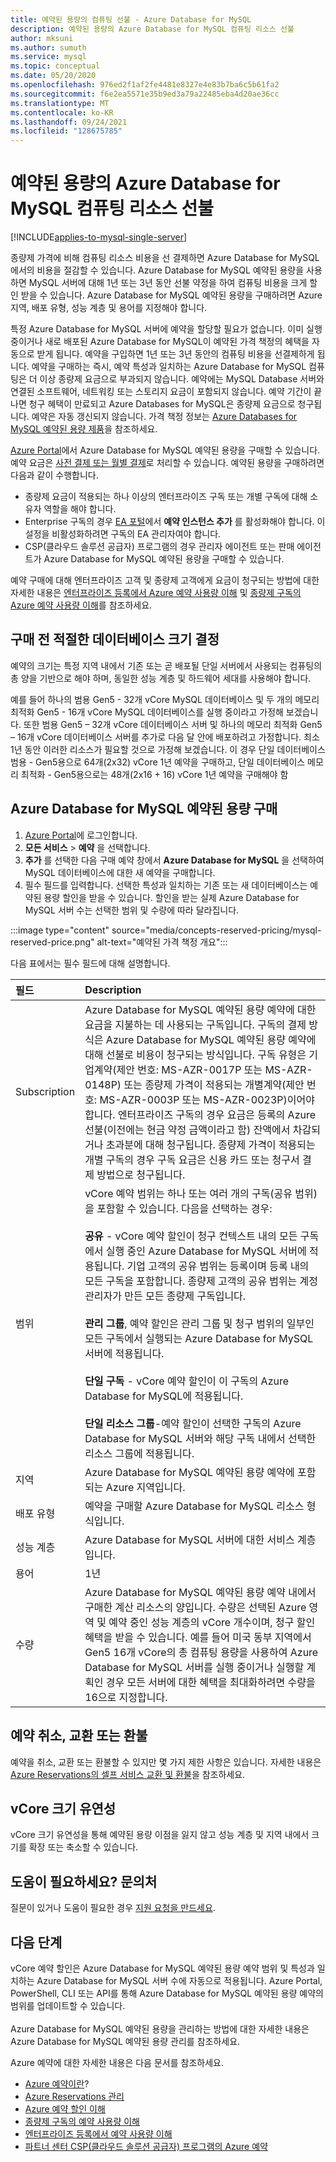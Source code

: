 ```yaml
---
title: 예약된 용량의 컴퓨팅 선불 - Azure Database for MySQL
description: 예약된 용량의 Azure Database for MySQL 컴퓨팅 리소스 선불
author: mksuni
ms.author: sumuth
ms.service: mysql
ms.topic: conceptual
ms.date: 05/20/2020
ms.openlocfilehash: 976ed2f1af2fe4481e8327e4e83b7ba6c5b61fa2
ms.sourcegitcommit: f6e2ea5571e35b9ed3a79a22485eba4d20ae36cc
ms.translationtype: MT
ms.contentlocale: ko-KR
ms.lasthandoff: 09/24/2021
ms.locfileid: "128675785"
---
```

# <a name="prepay-for-azure-database-for-mysql-compute-resources-with-reserved-capacity"></a>예약된 용량의 Azure Database for MySQL 컴퓨팅 리소스 선불

[!INCLUDE[applies-to-mysql-single-server](includes/applies-to-mysql-single-server.md)]

종량제 가격에 비해 컴퓨팅 리소스 비용을 선 결제하면 Azure Database for MySQL에서의 비용을 절감할 수 있습니다. Azure Database for MySQL 예약된 용량을 사용하면 MySQL 서버에 대해 1년 또는 3년 동안 선불 약정을 하여 컴퓨팅 비용을 크게 할인 받을 수 있습니다. Azure Database for MySQL 예약된 용량을 구매하려면 Azure 지역, 배포 유형, 성능 계층 및 용어를 지정해야 합니다. </br>

특정 Azure Database for MySQL 서버에 예약을 할당할 필요가 없습니다. 이미 실행 중이거나 새로 배포된 Azure Database for MySQL이 예약된 가격 책정의 혜택을 자동으로 받게 됩니다. 예약을 구입하면 1년 또는 3년 동안의 컴퓨팅 비용을 선결제하게 됩니다. 예약을 구매하는 즉시, 예약 특성과 일치하는 Azure Database for MySQL 컴퓨팅은 더 이상 종량제 요금으로 부과되지 않습니다. 예약에는 MySQL Database 서버와 연결된 소프트웨어, 네트워킹 또는 스토리지 요금이 포함되지 않습니다. 예약 기간이 끝나면 청구 혜택이 만료되고 Azure Databases for MySQL은 종량제 요금으로 청구됩니다. 예약은 자동 갱신되지 않습니다. 가격 책정 정보는 [Azure Databases for MySQL 예약된 용량 제품](https://azure.microsoft.com/pricing/details/mysql/)을 참조하세요. </br>

[Azure Portal](https://portal.azure.com/)에서 Azure Database for MySQL 예약된 용량을 구매할 수 있습니다. 예약 요금은 [사전 결제 또는 월별 결제](../cost-management-billing/reservations/prepare-buy-reservation.md)로 처리할 수 있습니다. 예약된 용량을 구매하려면 다음과 같이 수행합니다.

* 종량제 요금이 적용되는 하나 이상의 엔터프라이즈 구독 또는 개별 구독에 대해 소유자 역할을 해야 합니다.
* Enterprise 구독의 경우 [EA 포털](https://ea.azure.com/)에서 **예약 인스턴스 추가** 를 활성화해야 합니다. 이 설정을 비활성화하려면 구독의 EA 관리자여야 합니다.
* CSP(클라우드 솔루션 공급자) 프로그램의 경우 관리자 에이전트 또는 판매 에이전트가 Azure Database for MySQL 예약된 용량을 구매할 수 있습니다. </br>

예약 구매에 대해 엔터프라이즈 고객 및 종량제 고객에게 요금이 청구되는 방법에 대한 자세한 내용은 [엔터프라이즈 등록에서 Azure 예약 사용량 이해](../cost-management-billing/reservations/understand-reserved-instance-usage-ea.md) 및 [종량제 구독의 Azure 예약 사용량 이해](../cost-management-billing/reservations/understand-reserved-instance-usage.md)를 참조하세요.


## <a name="determine-the-right-database-size-before-purchase"></a>구매 전 적절한 데이터베이스 크기 결정

예약의 크기는 특정 지역 내에서 기존 또는 곧 배포될 단일 서버에서 사용되는 컴퓨팅의 총 양을 기반으로 해야 하며, 동일한 성능 계층 및 하드웨어 세대를 사용해야 합니다.</br>

예를 들어 하나의 범용 Gen5 - 32개 vCore MySQL 데이터베이스 및 두 개의 메모리 최적화 Gen5 - 16개 vCore MySQL 데이터베이스를 실행 중이라고 가정해 보겠습니다. 또한 범용 Gen5 – 32개 vCore 데이터베이스 서버 및 하나의 메모리 최적화 Gen5 – 16개 vCore 데이터베이스 서버를 추가로 다음 달 안에 배포하려고 가정합니다. 최소 1년 동안 이러한 리소스가 필요할 것으로 가정해 보겠습니다. 이 경우 단일 데이터베이스 범용 - Gen5용으로 64개(2x32) vCore 1년 예약을 구매하고, 단일 데이터베이스 메모리 최적화 - Gen5용으로는 48개(2x16 + 16) vCore 1년 예약을 구매해야 함


## <a name="buy-azure-database-for-mysql-reserved-capacity"></a>Azure Database for MySQL 예약된 용량 구매

1. [Azure Portal](https://portal.azure.com/)에 로그인합니다.
2. **모든 서비스** > **예약** 을 선택합니다.
3. **추가** 를 선택한 다음 구매 예약 창에서 **Azure Database for MySQL** 을 선택하여 MySQL 데이터베이스에 대한 새 예약을 구매합니다.
4. 필수 필드를 입력합니다. 선택한 특성과 일치하는 기존 또는 새 데이터베이스는 예약된 용량 할인을 받을 수 있습니다. 할인을 받는 실제 Azure Database for MySQL 서버 수는 선택한 범위 및 수량에 따라 달라집니다.


:::image type="content" source="media/concepts-reserved-pricing/mysql-reserved-price.png" alt-text="예약된 가격 책정 개요":::


다음 표에서는 필수 필드에 대해 설명합니다.

| 필드 | Description |
| :------------ | :------- |
| Subscription   | Azure Database for MySQL 예약된 용량 예약에 대한 요금을 지불하는 데 사용되는 구독입니다. 구독의 결제 방식은 Azure Database for MySQL 예약된 용량 예약에 대해 선불로 비용이 청구되는 방식입니다. 구독 유형은 기업계약(제안 번호: MS-AZR-0017P 또는 MS-AZR-0148P) 또는 종량제 가격이 적용되는 개별계약(제안 번호: MS-AZR-0003P 또는 MS-AZR-0023P)이어야 합니다. 엔터프라이즈 구독의 경우 요금은 등록의 Azure 선불(이전에는 현금 약정 금액이라고 함) 잔액에서 차감되거나 초과분에 대해 청구됩니다. 종량제 가격이 적용되는 개별 구독의 경우 구독 요금은 신용 카드 또는 청구서 결제 방법으로 청구됩니다.
| 범위 | vCore 예약 범위는 하나 또는 여러 개의 구독(공유 범위)을 포함할 수 있습니다. 다음을 선택하는 경우: </br></br> **공유** - vCore 예약 할인이 청구 컨텍스트 내의 모든 구독에서 실행 중인 Azure Database for MySQL 서버에 적용됩니다. 기업 고객의 공유 범위는 등록이며 등록 내의 모든 구독을 포함합니다. 종량제 고객의 공유 범위는 계정 관리자가 만든 모든 종량제 구독입니다.</br></br>**관리 그룹**, 예약 할인은 관리 그룹 및 청구 범위의 일부인 모든 구독에서 실행되는 Azure Database for MySQL 서버에 적용됩니다.</br></br> **단일 구독** - vCore 예약 할인이 이 구독의 Azure Database for MySQL에 적용됩니다. </br></br> **단일 리소스 그룹**-예약 할인이 선택한 구독의 Azure Database for MySQL 서버와 해당 구독 내에서 선택한 리소스 그룹에 적용됩니다.
| 지역 | Azure Database for MySQL 예약된 용량 예약에 포함되는 Azure 지역입니다.
| 배포 유형 | 예약을 구매할 Azure Database for MySQL 리소스 형식입니다.
| 성능 계층 | Azure Database for MySQL 서버에 대한 서비스 계층입니다.
| 용어 | 1년
| 수량 | Azure Database for MySQL 예약된 용량 예약 내에서 구매한 계산 리소스의 양입니다. 수량은 선택된 Azure 영역 및 예약 중인 성능 계층의 vCore 개수이며, 청구 할인 혜택을 받을 수 있습니다. 예를 들어 미국 동부 지역에서 Gen5 16개 vCore의 총 컴퓨팅 용량을 사용하여 Azure Database for MySQL 서버를 실행 중이거나 실행할 계획인 경우 모든 서버에 대한 혜택을 최대화하려면 수량을 16으로 지정합니다.

## <a name="cancel-exchange-or-refund-reservations"></a>예약 취소, 교환 또는 환불

예약을 취소, 교환 또는 환불할 수 있지만 몇 가지 제한 사항은 있습니다. 자세한 내용은 [Azure Reservations의 셀프 서비스 교환 및 환불](../cost-management-billing/reservations/exchange-and-refund-azure-reservations.md)을 참조하세요.

## <a name="vcore-size-flexibility"></a>vCore 크기 유연성

vCore 크기 유연성을 통해 예약된 용량 이점을 잃지 않고 성능 계층 및 지역 내에서 크기를 확장 또는 축소할 수 있습니다. 

## <a name="need-help--contact-us"></a>도움이 필요하세요? 문의처

질문이 있거나 도움이 필요한 경우 [지원 요청을 만드세요](https://portal.azure.com/#blade/Microsoft_Azure_Support/HelpAndSupportBlade/newsupportrequest).

## <a name="next-steps"></a>다음 단계

vCore 예약 할인은 Azure Database for MySQL 예약된 용량 예약 범위 및 특성과 일치하는 Azure Database for MySQL 서버 수에 자동으로 적용됩니다. Azure Portal, PowerShell, CLI 또는 API를 통해 Azure Database for MySQL 예약된 용량 예약의 범위를 업데이트할 수 있습니다. </br></br>
Azure Database for MySQL 예약된 용량을 관리하는 방법에 대한 자세한 내용은 Azure Database for MySQL 예약된 용량 관리를 참조하세요.

Azure 예약에 대한 자세한 내용은 다음 문서를 참조하세요.

* [Azure 예약이란](../cost-management-billing/reservations/save-compute-costs-reservations.md)?
* [Azure Reservations 관리](../cost-management-billing/reservations/manage-reserved-vm-instance.md)
* [Azure 예약 할인 이해](../cost-management-billing/reservations/understand-reservation-charges.md)
* [종량제 구독의 예약 사용량 이해](../cost-management-billing/reservations/understand-reservation-charges-mysql.md)
* [엔터프라이즈 등록에서 예약 사용량 이해](../cost-management-billing/reservations/understand-reserved-instance-usage-ea.md)
* [파트너 센터 CSP(클라우드 솔루션 공급자) 프로그램의 Azure 예약](/partner-center/azure-reservations)